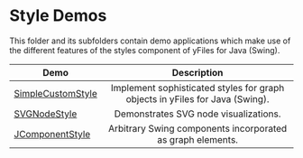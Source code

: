 
# Style Demos
  

 This folder and its subfolders contain demo applications which make use of the different features of the styles component of yFiles for Java (Swing).   

| Demo | Description |
|------|:-----------:|
|[SimpleCustomStyle](../../src/style/simplecustomstyle/README.md)| Implement sophisticated styles for graph objects in yFiles for Java (Swing). |
|[SVGNodeStyle](../../src-svg/style/svgnodestyle/README.md)| Demonstrates SVG node visualizations. |
|[JComponentStyle](../../src/style/jcomponentstyle/README.md)| Arbitrary Swing components incorporated as graph elements. |
